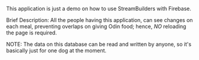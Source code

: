 
This application is just a demo on how to use StreamBuilders with Firebase.

Brief Description:
All the people having this application, can see changes on each meal, preventing overlaps on giving Odin food; hence, *NO* reloading the page is required.

NOTE:
The data on this database can be read and written by anyone, so it's basically just for one dog at the moment.
